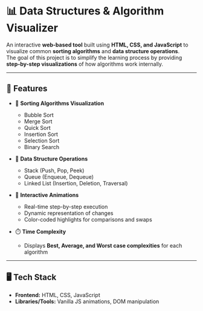 # 📊 Data Structures & Algorithm Visualizer

An interactive **web-based tool** built using **HTML, CSS, and JavaScript** to visualize common **sorting algorithms** and **data structure operations**.  
The goal of this project is to simplify the learning process by providing **step-by-step visualizations** of how algorithms work internally.

---

## 🚀 Features
- 🔄 **Sorting Algorithms Visualization**
  - Bubble Sort  
  - Merge Sort  
  - Quick Sort  
  - Insertion Sort  
  - Selection Sort
  - Binary Search

- 🧩 **Data Structure Operations**
  - Stack (Push, Pop, Peek)  
  - Queue (Enqueue, Dequeue)  
  - Linked List (Insertion, Deletion, Traversal)  

- 🎨 **Interactive Animations**
  - Real-time step-by-step execution  
  - Dynamic representation of changes  
  - Color-coded highlights for comparisons and swaps  

- ⏱️ **Time Complexity**
  - Displays **Best, Average, and Worst case complexities** for each algorithm  

---

## 🖥️ Tech Stack
- **Frontend:** HTML, CSS, JavaScript  
- **Libraries/Tools:** Vanilla JS animations, DOM manipulation  


